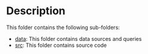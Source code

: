 # Description

This folder contains the following sub-folders:

* [data](./data): This folder contains data sources and queries
* [src](./src): This folder contains source code